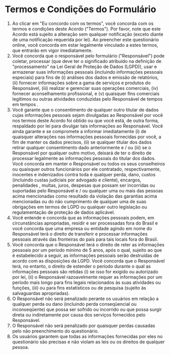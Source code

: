# Termos e Condições do Formulário

1. Ao clicar em "Eu concordo com os termos", você concorda com os termos e condições deste Acordo ("Termos"). Por favor, note que este Acordo está sujeito a alteração sem qualquer notificação (exceto diante de uma notificação requerida por lei). Ao preencher este questionário online, você concorda em estar legalmente vinculado a estes termos, que entrarão em vigor imediatamente.
2. Você concorda que o responsável pelo formulário ("Responsável") pode coletar, processar (que deve ter o significado atribuído na definição de "processamento" na Lei Geral de Proteção de Dados (LGPD)), usar e armazenar suas informações pessoais (incluindo informações pessoais especiais) para fins de (i) análises dos dados e emissão de relatórios, (ii) fornecer informações sobre a gama de serviços e produtos do Responsável, (iii) realizar e gerenciar suas operações comerciais, (iv) fornecer aconselhamento profissional, e (v) quaisquer fins comerciais legítimos ou outras atividades conduzidas pelo Responsável de tempos em tempos . 
3. Você garante que o consentimento de qualquer outro titular de dados cujas informações pessoais sejam divulgadas ao Responsável por você nos termos deste Acordo foi obtido ou que você está, de outra forma, respaldado por lei para divulgar tais informações ao Responsável. Você ainda garante e se compromete a informar imediatamente (i) de quaisquer alterações nas informações pessoais fornecidas por você, a fim de manter os dados precisos, (ii) se qualquer titular dos dados retirar qualquer consentimento dado anteriormente e / ou (iii) se o Responsável por qualquer outro motivo, deixará de ter o direito de processar legalmente as informações pessoais do titular dos dados. Você concorda em manter o Responsável ou todos os seus conselheiros ou quaisquer outros funcionários por ele contratado, respectivamente, inocentes e indenizados contra toda e qualquer perda, dano, custos (incluindo custas judiciais por advogado e cliente), encargos, penalidades , multas, juros, despesas que possam ser incorridas ou suportadas pelo Responsável e / ou qualquer uma ou mais das pessoas acima mencionadas como resultado da violação das garantias acima mencionadas ou do não cumprimento de qualquer uma de suas obrigações em termos de LGPD ou qualquer outro legislação ou regulamentação de proteção de dados aplicável.
4. Você entende e concorda que as informações pessoais podem, em circunstâncias apropriadas, residir e ser processadas fora do Brasil e você concorda que uma empresa ou entidade agindo em nome do Responsável terá o direito de transferir e processar informações pessoais através das fronteiras do país para tais locais fora do Brasil.
5. Você concorda que o Responsável terá o direito de reter as informações pessoais por um período mínimo de 5 anos, após o qual, sujeito ao que é estabelecido a seguir, as informações pessoais serão destruídas de acordo com as disposições da LGPD. Você concorda que o Responsável terá, no entanto, o direito de estender o período durante o qual as informações pessoais são retidas (i) se isso for exigido ou autorizado por lei, (ii) o Responsável razoavelmente requer as informações por um período mais longo para fins legais relacionados às suas atividades ou funções, (iii) ou para fins estatísticos ou de pesquisa (sujeito às salvaguardas apropriadas).
6. O Responsável não será penalizado perante os usuários em relação a qualquer perda ou dano (incluindo perda conseqüencial ou inconseqüente) que possa ser sofrido ou incorrido ou que possa surgir direta ou indiretamente por causa dos serviços fornecidos pelo Responsável.
7. O Responsável não será penalizado por quaisquer perdas causadas pelo não preenchimento do questionário.
8. Os usuários garantem que todas as informações fornecidas por eles no questionário são precisas e não violam as leis ou os direitos de qualquer pessoa.
